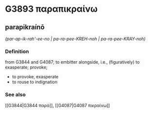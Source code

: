 # G3893 παραπικραίνω

## parapikraínō

_(par-ap-ik-rah'-ee-no | pa-ra-pee-KREH-noh | pa-ra-pee-KRAY-noh)_

### Definition

from G3844 and G4087; to embitter alongside, i.e., (figuratively) to exasperate; provoke; 

- to provoke, exasperate
- to rouse to indignation

### See also

[[G3844|G3844 παρά]], [[G4087|G4087 πικραίνω]]
